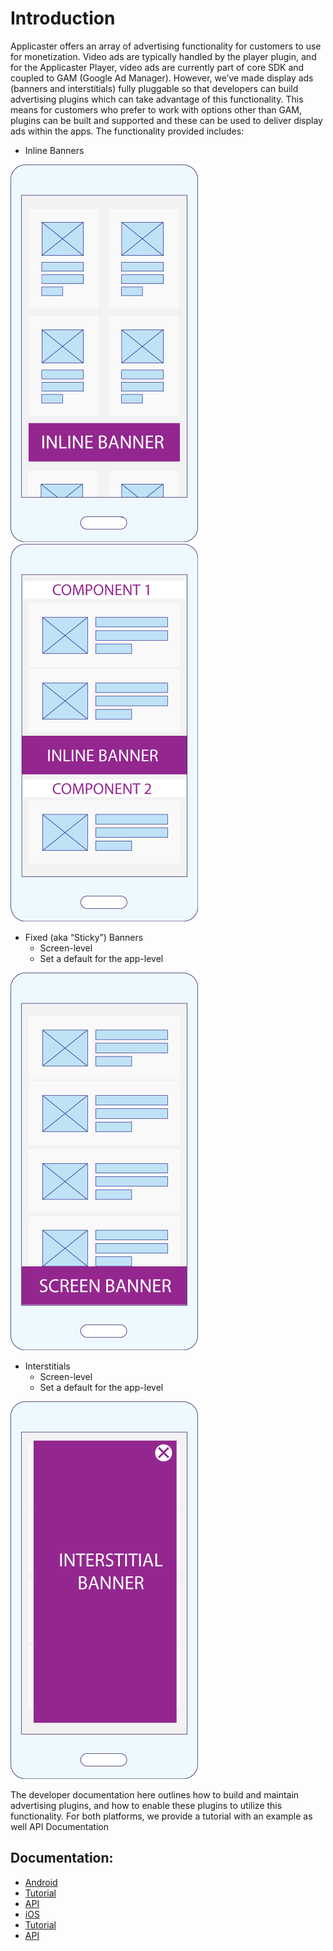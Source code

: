 # Introduction

Applicaster offers an array of advertising functionality for customers to use for monetization.
Video ads are typically handled by the player plugin, and for the Applicaster Player, video ads are currently part of core SDK and coupled to GAM (Google Ad Manager). However, we’ve made display ads (banners and interstitials) fully pluggable so that developers can build advertising plugins which can take advantage of this functionality.
This means for customers who prefer to work with options other than GAM, plugins can be built and supported and these can be used to deliver display ads within the apps. The functionality provided includes:

* Inline Banners

![inline_baners1.png](./img/inline_baners1.png) ![inline-banners2.png](./img/inline-banners2.png)

* Fixed (aka “Sticky”) Banners
  * Screen-level
  * Set a default for the app-level

![screen_banner.png](./img/screen_banner.png)

* Interstitials
  * Screen-level
  * Set a default for the app-level

![interstitial_banner.png](./img/interstitial_banner.png)

The developer documentation here outlines how to build and maintain advertising plugins, and how to enable these plugins to utilize this functionality. For both platforms, we provide a tutorial with an example as well API Documentation

## Documentation:

* [Android](advertisement/android/android.md)
* [Tutorial](/advertisement/android/tutorial.md)
* [API](/advertisement/android/api.md)
* [iOS](advertisement/ios/android.md)
* [Tutorial](/advertisement/ios/tutorial.md)
* [API](/advertisement/ios/api.md)
